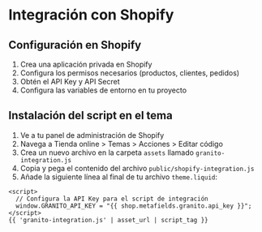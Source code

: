 # Integración con Shopify

## Configuración en Shopify

1. Crea una aplicación privada en Shopify
2. Configura los permisos necesarios (productos, clientes, pedidos)
3. Obtén el API Key y API Secret
4. Configura las variables de entorno en tu proyecto

## Instalación del script en el tema

1. Ve a tu panel de administración de Shopify
2. Navega a Tienda online > Temas > Acciones > Editar código
3. Crea un nuevo archivo en la carpeta `assets` llamado `granito-integration.js`
4. Copia y pega el contenido del archivo `public/shopify-integration.js`
5. Añade la siguiente línea al final de tu archivo `theme.liquid`:

```liquid
<script>
  // Configura la API Key para el script de integración
  window.GRANITO_API_KEY = "{{ shop.metafields.granito.api_key }}";
</script>
{{ 'granito-integration.js' | asset_url | script_tag }}
